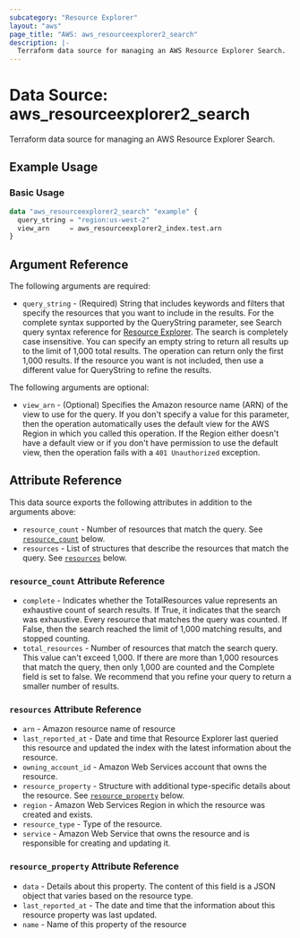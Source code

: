 ```yaml
---
subcategory: "Resource Explorer"
layout: "aws"
page_title: "AWS: aws_resourceexplorer2_search"
description: |-
  Terraform data source for managing an AWS Resource Explorer Search.
---
```

# Data Source: aws_resourceexplorer2_search

Terraform data source for managing an AWS Resource Explorer Search.

## Example Usage

### Basic Usage

```terraform
data "aws_resourceexplorer2_search" "example" {
  query_string = "region:us-west-2"
  view_arn     = aws_resourceexplorer2_index.test.arn
}
```

## Argument Reference

The following arguments are required:

* `query_string` - (Required) String that includes keywords and filters that specify the resources that you want to include in the results. For the complete syntax supported by the QueryString parameter, see Search query syntax reference for [Resource Explorer](https://docs.aws.amazon.com/resource-explorer/latest/userguide/using-search-query-syntax.html). The search is completely case insensitive. You can specify an empty string to return all results up to the limit of 1,000 total results. The operation can return only the first 1,000 results. If the resource you want is not included, then use a different value for QueryString to refine the results.

The following arguments are optional:

* `view_arn` - (Optional) Specifies the Amazon resource name (ARN) of the view to use for the query. If you don't specify a value for this parameter, then the operation automatically uses the default view for the AWS Region in which you called this operation. If the Region either doesn't have a default view or if you don't have permission to use the default view, then the operation fails with a `401 Unauthorized` exception.

## Attribute Reference

This data source exports the following attributes in addition to the arguments above:

* `resource_count` - Number of resources that match the query. See [`resource_count`](#resource_count-attribute-reference) below.
* `resources` - List of structures that describe the resources that match the query. See [`resources`](#resources-attribute-reference) below.

### `resource_count` Attribute Reference

* `complete` - Indicates whether the TotalResources value represents an exhaustive count of search results. If True, it indicates that the search was exhaustive. Every resource that matches the query was counted. If False, then the search reached the limit of 1,000 matching results, and stopped counting.
* `total_resources` - Number of resources that match the search query. This value can't exceed 1,000. If there are more than 1,000 resources that match the query, then only 1,000 are counted and the Complete field is set to false. We recommend that you refine your query to return a smaller number of results.

### `resources` Attribute Reference

* `arn` - Amazon resource name of resource
* `last_reported_at` - Date and time that Resource Explorer last queried this resource and updated the index with the latest information about the resource.
* `owning_account_id` - Amazon Web Services account that owns the resource.
* `resource_property` - Structure with additional type-specific details about the resource.  See [`resource_property`](#resource_property-attribute-reference) below.
* `region` - Amazon Web Services Region in which the resource was created and exists.
* `resource_type` - Type of the resource.
* `service` - Amazon Web Service that owns the resource and is responsible for creating and updating it.

### `resource_property` Attribute Reference

* `data` - Details about this property. The content of this field is a JSON object that varies based on the resource type.
* `last_reported_at` - The date and time that the information about this resource property was last updated.
* `name` - Name of this property of the resource

